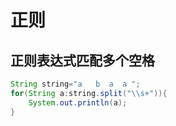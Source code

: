 # 正则

## 正则表达式匹配多个空格
```java
String string="a   b  a  a ";
for(String a:string.split("\\s+")){
    System.out.println(a);
}

```
